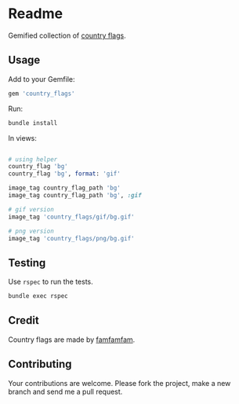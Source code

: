 # Readme

Gemified collection of
[country flags](http://www.famfamfam.com/lab/icons/flags/).

## Usage

Add to your Gemfile:

```ruby
gem 'country_flags'
```

Run:

```bash
bundle install
```

In views:
```ruby

# using helper
country_flag 'bg'
country_flag 'bg', format: 'gif'

image_tag country_flag_path 'bg'
image_tag country_flag_path 'bg', :gif

# gif version
image_tag 'country_flags/gif/bg.gif'

# png version
image_tag 'country_flags/png/bg.gif'
```

## Testing

Use `rspec` to run the tests.

```bash
bundle exec rspec
```

## Credit

Country flags are made by [famfamfam](http://www.famfamfam.com/).

## Contributing

Your contributions are welcome. Please fork the project, make a new branch and
send me a pull request.
